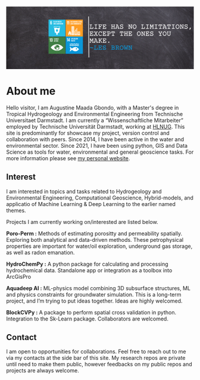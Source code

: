 ![](https://github.com/Madaar49/Madaar49/blob/main/Logo_header.png)

<p align="center">
  
# About me

Hello visitor, I am Augustine Maada Gbondo, with a Master's degree in Tropical Hydrogeology and Environmental Engineering from Technische Universitaet Darmstadt. I am currently a “Wissenschaftliche Mitarbeiter” employed by Technische Universität Darmstadt, working at [HLNUG](https://www.hlnug.de). This site is predominantly for showcase my project, version control and collaboration with peers. Since 2014, I have been active in the water and environmental sector. Since 2021, I have been using python, GIS and Data Science as tools for water, environmental and general geoscience tasks. For more information please see [my personal website](https://gbondo-am.github.io). 
  
## Interest
I am interested in topics and tasks related to Hydrogeology and Environmental Engineering, Computational Geoscience, Hybrid-models, and applicatio of Machine Learning & Deep Learning to the earlier named themes.

Projects I am currently working on/interested are listed below.

**Poro-Perm :** Methods of estimating porositty and permeability spatially. Exploring both analytical and data-driven methods. These petrophysical properties are important for water/oil exploration, underground gas storage, as well as radon emanation.

**HydroChemPy :** A python package for calculating and processing hydrochemical data. Standalone app or integration as a toolbox into ArcGisPro

**Aquadeep AI :** ML-physics model combining 3D subsurface structures, ML and physics constraints for groundwater simulation. This is a long-term project, and I’m trying to put ideas together. Ideas are highly welcomed.

**BlockCVPy :** A package to perform spatial cross validation in python. Integration to the Sk-Learn package. Collaborators are welcomed.

## Contact
I am open to opportunities for collaborations. Feel free to reach out to me via my contacts at the side bar of this site. My research repos are private until need to make them public, however feedbacks on my public repos and projects are always welcome.

<!--
**Madaar49/Madaar49** is a ✨ _special_ ✨ repository because its `README.md` (this file) appears on your GitHub profile.
Here are some ideas to get you started:

-->
